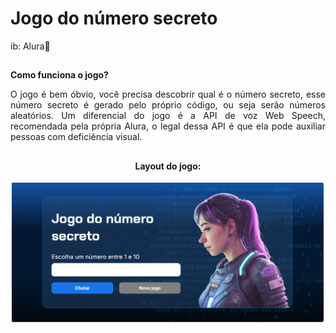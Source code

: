 # Jogo do número secreto
ib: Alura💙
##

<div align="justify">
  
**Como funciona o jogo?**

O jogo é bem óbvio, você precisa descobrir qual é o número secreto, esse número secreto é gerado pelo próprio código, ou seja serão números aleatórios. 
Um diferencial do jogo é a API de voz Web Speech, recomendada pela própria Alura, o legal dessa API é que ela pode auxiliar pessoas com deficiência 
visual.


</div>

##

<div align="center">
<h4>Layout do jogo:</h4>
  <img width="500" src="https://github.com/marisouza31/Numero-secreto/blob/main/README/layout do jogo.png"><br>
</div>
